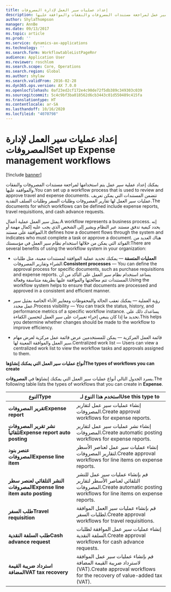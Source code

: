 ```yaml
---
title: إعداد عمليات سير العمل لإدارة المصروفات
description: يمكنك إعداد عملية سير عمل لمراجعة مستندات المصروفات والنفقات والموافقة عليها.
author: ShylaThompson
manager: AnnBe
ms.date: 09/13/2017
ms.topic: article
ms.prod: ''
ms.service: dynamics-ax-applications
ms.technology: ''
ms.search.form: WorkflowtableListPageRnr
audience: Application User
ms.reviewer: roschlom
ms.search.scope: Core, Operations
ms.search.region: Global
ms.author: shylaw
ms.search.validFrom: 2016-02-28
ms.dyn365.ops.version: AX 7.0.0
ms.openlocfilehash: 0af23ed2cf172e4c90de72f5db389c349303c039
ms.sourcegitcommit: 5c4c9bf3ba018562d6cb3443c01d550489c415fa
ms.translationtype: HT
ms.contentlocale: ar-SA
ms.lasthandoff: 10/16/2020
ms.locfileid: "4070798"
---
```

# <a name="set-up-expense-management-workflows"></a><span data-ttu-id="4ade1-103">إعداد عمليات سير العمل لإدارة المصروفات</span><span class="sxs-lookup"><span data-stu-id="4ade1-103">Set up Expense management workflows</span></span>

[!include [banner](../includes/banner.md)]

<span data-ttu-id="4ade1-104">يمكنك إعداد عملية سير عمل يتم استخدامها لمراجعة مستندات المصروفات والنفقات والموافقة عليها.</span><span class="sxs-lookup"><span data-stu-id="4ade1-104">You can set up a workflow process that is used to review and approve travel and expense documents.</span></span> <span data-ttu-id="4ade1-105">تتضمن المستندات التي يمكن تعريف عمليات سير العمل لها تقارير المصروفات وطلبات السفر وطلبات السلف النقدية.</span><span class="sxs-lookup"><span data-stu-id="4ade1-105">The documents for which workflows can be defined include expense reports, travel requisitions, and cash advance requests.</span></span>

<span data-ttu-id="4ade1-106">يمثل سير العمل عملية أعمال.</span><span class="sxs-lookup"><span data-stu-id="4ade1-106">A workflow represents a business process.</span></span> <span data-ttu-id="4ade1-107">إنه يحدد كيفية تدفق مستند عبر النظام ويشير إلى الشخص الذي يجب عليه إكمال مهمة أو الموافقة على مستند.</span><span class="sxs-lookup"><span data-stu-id="4ade1-107">It defines how a document flows through the system and indicates who must complete a task or approve a document.</span></span> <span data-ttu-id="4ade1-108">هناك العديد من الفوائد التي يمكن من خلالها استخدام نظام سير العمل في مؤسستك:</span><span class="sxs-lookup"><span data-stu-id="4ade1-108">There are several benefits of using the workflow system in your organization:</span></span>

-   <span data-ttu-id="4ade1-109">**العمليات المتسقة** — يمكنك تحديد عملية الموافقة لمستندات معينة، مثل طلبات الشراء وتقارير المصروفات.</span><span class="sxs-lookup"><span data-stu-id="4ade1-109">**Consistent processes** — You can define the approval process for specific documents, such as purchase requisitions and expense reports.</span></span> <span data-ttu-id="4ade1-110">يساعد استخدام نظام سير العمل على التأكد من أن المستندات تتم معالجتها والموافقة عليها بطريقة متناسقة وفعالة.</span><span class="sxs-lookup"><span data-stu-id="4ade1-110">Using the workflow system helps to ensure that documents are processed and approved in a consistent and efficient manner.</span></span>

-   <span data-ttu-id="4ade1-111">رؤية العملية — يمكنك تعقب الحالة والمحفوظات ومعايير الأداء الخاصة بمثيل سير عمل محدد.</span><span class="sxs-lookup"><span data-stu-id="4ade1-111">Process visibility — You can track the status, history, and performance metrics of a specific workflow instance.</span></span> <span data-ttu-id="4ade1-112">يساعدك ذلك على تحديد ما إذا كان ينبغي إجراء تغييرات على سير العمل لتحسين الكفاءة.</span><span class="sxs-lookup"><span data-stu-id="4ade1-112">This helps you determine whether changes should be made to the workflow to improve efficiency.</span></span>

-   <span data-ttu-id="4ade1-113">قائمة العمل المركزية — يمكن للمستخدمين عرض قائمة عمل مركزية لعرض مهام سير العمل والموافقة المعينة لها.</span><span class="sxs-lookup"><span data-stu-id="4ade1-113">Centralized work list — Users can view a centralized work list to view the workflow tasks and approvals assigned to them.</span></span> 

<span data-ttu-id="4ade1-114">**أنواع عمليات سير العمل التي يمكنك إنشاؤها**</span><span class="sxs-lookup"><span data-stu-id="4ade1-114">**The types of workflows you can create**</span></span>

<span data-ttu-id="4ade1-115">يسرد الجدول التالي أنواع عمليات سير العمل التي يمكنك إنشاؤها في **المصروفات**.</span><span class="sxs-lookup"><span data-stu-id="4ade1-115">The following table lists the types of workflows that you can create in **Expense**.</span></span>


|              <span data-ttu-id="4ade1-116"><strong>النوع</strong></span><span class="sxs-lookup"><span data-stu-id="4ade1-116"><strong>Type</strong></span></span>              |                   <span data-ttu-id="4ade1-117"><strong>استخدم هذا النوع لـ</strong></span><span class="sxs-lookup"><span data-stu-id="4ade1-117"><strong>Use this type to</strong></span></span>                   |
|-------------------------------------------------|-----------------------------------------------------------------------|
|         <span data-ttu-id="4ade1-118"><strong>تقرير المصروفات</strong></span><span class="sxs-lookup"><span data-stu-id="4ade1-118"><strong>Expense report</strong></span></span>         |            <span data-ttu-id="4ade1-119">إنشاء عمليات سير عمل لتقارير المصروفات.</span><span class="sxs-lookup"><span data-stu-id="4ade1-119">Create approval workflows for expense reports.</span></span>             |
|  <span data-ttu-id="4ade1-120"><strong>نشر تقرير المصروفات تلقائياً</strong></span><span class="sxs-lookup"><span data-stu-id="4ade1-120"><strong>Expense report auto posting</strong></span></span>   |        <span data-ttu-id="4ade1-121">إنشاء نشر عمليات سير عمل لتقارير المصروفات.</span><span class="sxs-lookup"><span data-stu-id="4ade1-121">Create automatic posting workflows for expense reports.</span></span>        |
|       <span data-ttu-id="4ade1-122"><strong>عنصر بنود المصروفات</strong></span><span class="sxs-lookup"><span data-stu-id="4ade1-122"><strong>Expense line item</strong></span></span>        |     <span data-ttu-id="4ade1-123">إنشاء عمليات سير عمل لعناصر الأسطر لتقارير المصروفات.</span><span class="sxs-lookup"><span data-stu-id="4ade1-123">Create approval workflows for line items on expense reports.</span></span>      |
| <span data-ttu-id="4ade1-124"><strong>النشر التلقائي لعنصر سطر المصروفات</strong></span><span class="sxs-lookup"><span data-stu-id="4ade1-124"><strong>Expense line item auto posting</strong></span></span> | <span data-ttu-id="4ade1-125">قم بإنشاء عمليات سير عمل للنشر التلقائي لعناصر الأسطر لتقارير المصروفات.</span><span class="sxs-lookup"><span data-stu-id="4ade1-125">Create automatic posting workflows for line items on expense reports.</span></span> |
|       <span data-ttu-id="4ade1-126"><strong>طلب السفر</strong></span><span class="sxs-lookup"><span data-stu-id="4ade1-126"><strong>Travel requisition</strong></span></span>       |          <span data-ttu-id="4ade1-127">قم بإنشاء عمليات سير العمل الموافقة لطلبات السفر.</span><span class="sxs-lookup"><span data-stu-id="4ade1-127">Create approval workflows for travel requisitions.</span></span>           |
|      <span data-ttu-id="4ade1-128"><strong>طلب السلفة النقدية</strong></span><span class="sxs-lookup"><span data-stu-id="4ade1-128"><strong>Cash advance request</strong></span></span>      |         <span data-ttu-id="4ade1-129">إنشاء عمليات سير عمل الموافقة لطلبات السلفة النقدية.</span><span class="sxs-lookup"><span data-stu-id="4ade1-129">Create approval workflows for cash advance requests.</span></span>          |
|        <span data-ttu-id="4ade1-130"><strong>استرداد ضريبة القيمة المضافة</strong></span><span class="sxs-lookup"><span data-stu-id="4ade1-130"><strong>VAT tax recovery</strong></span></span>        | <span data-ttu-id="4ade1-131">قم بإنشاء عمليات سير عمل الموافقة لاسترداد ضريبة القيمة المضافة (VAT).</span><span class="sxs-lookup"><span data-stu-id="4ade1-131">Create approval workflows for the recovery of value-added tax (VAT).</span></span>  |

